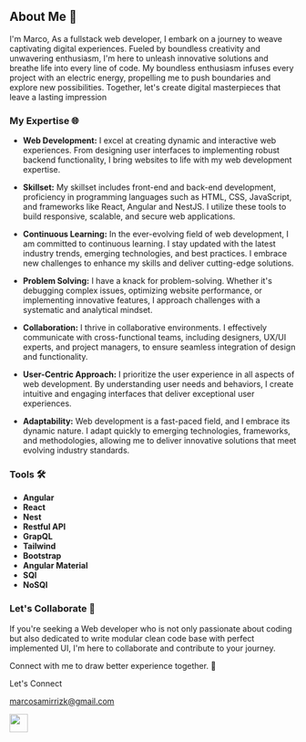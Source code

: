 ## About Me 👋

I'm Marco, As a fullstack web developer, I embark on a journey to weave captivating digital experiences. Fueled by boundless creativity and unwavering enthusiasm, I'm here to unleash innovative solutions and breathe life into every line of code.
My boundless enthusiasm infuses every project with an electric energy, propelling me to push boundaries and explore new possibilities. Together, let's create digital masterpieces that leave a lasting impression

### My Expertise 🌐

- **Web Development:** I excel at creating dynamic and interactive web experiences. From designing user interfaces to implementing robust backend functionality, I bring websites to life with my web development expertise.

- **Skillset:** My skillset includes front-end and back-end development, proficiency in programming languages such as HTML, CSS, JavaScript, and frameworks like React, Angular and NestJS. I utilize these tools to build responsive, scalable, and secure web applications.

- **Continuous Learning:** In the ever-evolving field of web development, I am committed to continuous learning. I stay updated with the latest industry trends, emerging technologies, and best practices. I embrace new challenges to enhance my skills and deliver cutting-edge solutions.

- **Problem Solving:** I have a knack for problem-solving. Whether it's debugging complex issues, optimizing website performance, or implementing innovative features, I approach challenges with a systematic and analytical mindset.

- **Collaboration:** I thrive in collaborative environments. I effectively communicate with cross-functional teams, including designers, UX/UI experts, and project managers, to ensure seamless integration of design and functionality.

- **User-Centric Approach:** I prioritize the user experience in all aspects of web development. By understanding user needs and behaviors, I create intuitive and engaging interfaces that deliver exceptional user experiences.

- **Adaptability:** Web development is a fast-paced field, and I embrace its dynamic nature. I adapt quickly to emerging technologies, frameworks, and methodologies, allowing me to deliver innovative solutions that meet evolving industry standards.

### Tools 🛠️

- **Angular**
- **React**
- **Nest**
- **Restful API**
- **GrapQL**
- **Tailwind**
- **Bootstrap**
- **Angular Material**
- **SQl**
- **NoSQl**

### Let's Collaborate 🤝

If you're seeking a Web developer who is not only passionate about coding but also dedicated to write modular clean code base with perfect implemented UI, I'm here to collaborate and contribute to your journey.

Connect with me to draw better experience together. 🚀

Let's Connect

[marcosamirrizk@gmail.com](mailto:marcosamirrizk@gmail.com)

[<img src="https://upload.wikimedia.org/wikipedia/commons/c/c9/Linkedin.svg" width="32" height="32">](https://www.linkedin.com/in/marco-rizk/)
